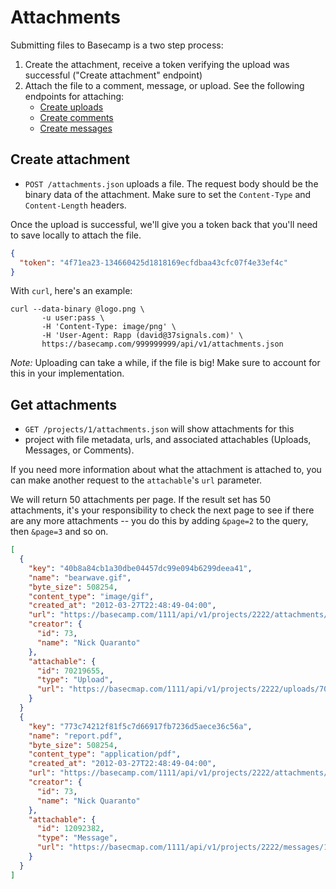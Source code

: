 Attachments
===========

Submitting files to Basecamp is a two step process:

1. Create the attachment, receive a token verifying the upload was successful ("Create attachment" endpoint)
2. Attach the file to a comment, message, or upload. See the following endpoints for attaching:
   * [Create uploads](https://github.com/37signals/bcx-api/blob/master/sections/uploads.md)
   * [Create comments](https://github.com/37signals/bcx-api/blob/master/sections/comments.md)
   * [Create messages](https://github.com/37signals/bcx-api/blob/master/sections/messages.md)

Create attachment
-----------------

* `POST /attachments.json` uploads a file. The request body should be the binary data of the attachment. Make sure to set the `Content-Type` and `Content-Length` headers.

Once the upload is successful, we'll give you a token back that you'll need to save locally to attach the file.

```json
{
  "token": "4f71ea23-134660425d1818169ecfdbaa43cfc07f4e33ef4c"
}
```

With `curl`, here's an example:

```
curl --data-binary @logo.png \
       -u user:pass \
       -H 'Content-Type: image/png' \
       -H 'User-Agent: Rapp (david@37signals.com)' \
       https://basecamp.com/999999999/api/v1/attachments.json
```

*Note:* Uploading can take a while, if the file is big! Make sure to account for this in your implementation.


Get attachments
-----------

* `GET /projects/1/attachments.json` will show attachments for this
* project with file metadata, urls, and associated attachables (Uploads, Messages, or Comments).

If you need more information about what the attachment is attached to, you can
make another request to the `attachable`'s `url` parameter.

We will return 50 attachments per page. If the
result set has 50 attachments, it's your responsibility to check the next page 
to see if there are any more attachments -- you do this by adding `&page=2` to the 
query, then `&page=3` and so on.

```json
[
  {
    "key": "40b8a84cb1a30dbe04457dc99e094b6299deea41",
    "name": "bearwave.gif",
    "byte_size": 508254,
    "content_type": "image/gif",
    "created_at": "2012-03-27T22:48:49-04:00",
    "url": "https://basecamp.com/1111/api/v1/projects/2222/attachments/3333/40b8a84cb1a30dbe04457dc99e094b6299deea41/original/bearwave.gif",
    "creator": {
      "id": 73,
      "name": "Nick Quaranto"
    },
    "attachable": {
      "id": 70219655,
      "type": "Upload",
      "url": "https://basecmap.com/1111/api/v1/projects/2222/uploads/70219655.json"
    }
  }
  {
    "key": "773c74212f81f5c7d66917fb7236d5aece36c56a",
    "name": "report.pdf",
    "byte_size": 508254,
    "content_type": "application/pdf",
    "created_at": "2012-03-27T22:48:49-04:00",
    "url": "https://basecamp.com/1111/api/v1/projects/2222/attachments/4444/773c74212f81f5c7d66917fb7236d5aece36c56a/original/report.pdf",
    "creator": {
      "id": 73,
      "name": "Nick Quaranto"
    },
    "attachable": {
      "id": 12092382,
      "type": "Message",
      "url": "https://basecmap.com/1111/api/v1/projects/2222/messages/12092382.json"
    }
  }
]
```
